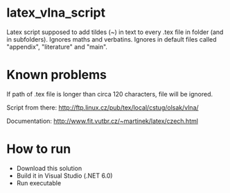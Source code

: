 # latex_vlna_script
Latex script supposed to add tildes (~) in text to every .tex file in folder (and in subfolders). Ignores maths and verbatins. Ignores in default files called "appendix", "literature" and "main".

# Known problems
If path of .tex file is longer than circa 120 characters, file will be ignored.

Script from there:
http://ftp.linux.cz/pub/tex/local/cstug/olsak/vlna/

Documentation:
http://www.fit.vutbr.cz/~martinek/latex/czech.html
 
# How to run
* Download this solution
* Build it in Visual Studio (.NET 6.0)
* Run executable
